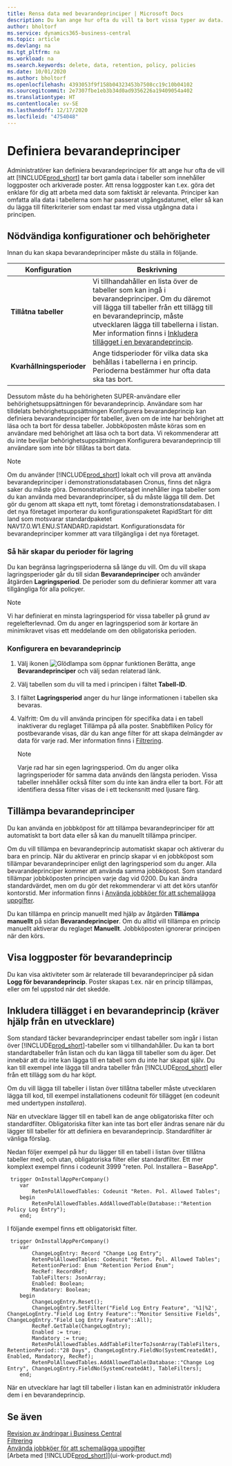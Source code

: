 ```yaml
---
title: Rensa data med bevarandeprinciper | Microsoft Docs
description: Du kan ange hur ofta du vill ta bort vissa typer av data.
author: bholtorf
ms.service: dynamics365-business-central
ms.topic: article
ms.devlang: na
ms.tgt_pltfrm: na
ms.workload: na
ms.search.keywords: delete, data, retention, policy, policies
ms.date: 10/01/2020
ms.author: bholtorf
ms.openlocfilehash: 4393053f9f158b04323453b7508cc19c10b04102
ms.sourcegitcommit: 2e7307fbe1eb3b34d0ad9356226a19409054a402
ms.translationtype: HT
ms.contentlocale: sv-SE
ms.lasthandoff: 12/17/2020
ms.locfileid: "4754048"
---
```

# <a name="define-retention-policies"></a>Definiera bevarandeprinciper
Administratörer kan definiera bevarandeprinciper för att ange hur ofta de vill att [!INCLUDE[prod_short](includes/prod_short.md)] tar bort gamla data i tabeller som innehåller loggposter och arkiverade poster. Att rensa loggposter kan t.ex. göra det enklare för dig att arbeta med data som faktiskt är relevanta. Principer kan omfatta alla data i tabellerna som har passerat utgångsdatumet, eller så kan du lägga till filterkriterier som endast tar med vissa utgångna data i principen. 

## <a name="required-setups-and-permissions"></a>Nödvändiga konfigurationer och behörigheter
Innan du kan skapa bevarandeprinciper måste du ställa in följande.

|Konfiguration  |Beskrivning  |
|---------|---------|
|**Tillåtna tabeller**     |Vi tillhandahåller en lista över de tabeller som kan ingå i bevarandeprinciper. Om du däremot vill lägga till tabeller från ett tillägg till en bevarandeprincip, måste utvecklaren lägga till tabellerna i listan. Mer information finns i [Inkludera tillägget i en bevarandeprincip](admin-data-retention-policies.md#including-your-extension-in-a-retention-policy-requires-help-from-a-developer).          |
|**Kvarhållningsperioder**     |Ange tidsperioder för vilka data ska behållas i tabellerna i en princip. Perioderna bestämmer hur ofta data ska tas bort.         |

Dessutom måste du ha behörigheten SUPER-användare eller behörighetsuppsättningen för bevarandeprincip. Användare som har tilldelats behörighetsuppsättningen Konfigurera bevarandeprincip kan definiera bevarandeprinciper för tabeller, även om de inte har behörighet att läsa och ta bort för dessa tabeller. Jobbköposten måste köras som en användare med behörighet att läsa och ta bort data. Vi rekommenderar att du inte beviljar behörighetsuppsättningen Konfigurera bevarandeprincip till användare som inte bör tillåtas ta bort data.

> [!NOTE]
> Om du använder [!INCLUDE[prod_short](includes/prod_short.md)] lokalt och vill prova att använda bevarandeprinciper i demonstrationsdatabasen Cronus, finns det några saker du måste göra. Demonstrationsföretaget innehåller inga tabeller som du kan använda med bevarandeprinciper, så du måste lägga till dem. Det gör du genom att skapa ett nytt, tomt företag i demonstrationsdatabasen. I det nya företaget importerar du konfigurationspaketet RapidStart för ditt land som motsvarar standardpaketet NAV17.0.W1.ENU.STANDARD.rapidstart. Konfigurationsdata för bevarandeprinciper kommer att vara tillgängliga i det nya företaget.

### <a name="to-create-retention-periods"></a>Så här skapar du perioder för lagring
Du kan begränsa lagringsperioderna så länge du vill. Om du vill skapa lagringsperioder går du till sidan **Bevarandeprinciper** och använder åtgärden **Lagringsperiod**. De perioder som du definierar kommer att vara tillgängliga för alla policyer.

> [!NOTE]
> Vi har definierat en minsta lagringsperiod för vissa tabeller på grund av regelefterlevnad. Om du anger en lagringsperiod som är kortare än minimikravet visas ett meddelande om den obligatoriska perioden.

### <a name="set-up-a-retention-policy"></a>Konfigurera en bevarandeprincip
1. Välj ikonen ![Glödlampa som öppnar funktionen Berätta](media/ui-search/search_small.png "Berätta för mig vad du vill göra"), ange **Bevarandeprinciper** och välj sedan relaterad länk.
2. Välj tabellen som du vill ta med i principen i fältet **Tabell-ID**.
3. I fältet **Lagringsperiod** anger du hur länge informationen i tabellen ska bevaras.
4. Valfritt: Om du vill använda principen för specifika data i en tabell inaktiverar du reglaget Tillämpa på alla poster. Snabbfliken Policy för postbevarande visas, där du kan ange filter för att skapa delmängder av data för varje rad. Mer information finns i [Filtrering](ui-enter-criteria-filters.md#filtering).

   > [!NOTE]
   > Varje rad har sin egen lagringsperiod. Om du anger olika lagringsperioder för samma data används den längsta perioden. Vissa tabeller innehåller också filter som du inte kan ändra eller ta bort. För att identifiera dessa filter visas de i ett teckensnitt med ljusare färg.

## <a name="applying-retention-policies"></a>Tillämpa bevarandeprinciper
Du kan använda en jobbköpost för att tillämpa bevarandeprinciper för att automatiskt ta bort data eller så kan du manuellt tillämpa principer.

Om du vill tillämpa en bevarandeprincip automatiskt skapar och aktiverar du bara en princip. När du aktiverar en princip skapar vi en jobbköpost som tillämpar bevarandeprinciper enligt den lagringsperiod som du anger. Alla bevarandeprinciper kommer att använda samma jobbköpost. Som standard tillämpar jobbköposten principen varje dag vid 0200. Du kan ändra standardvärdet, men om du gör det rekommenderar vi att det körs utanför kontorstid. Mer information finns i [Använda jobbköer för att schemalägga uppgifter](admin-job-queues-schedule-tasks.md). 

Du kan tillämpa en princip manuellt med hjälp av åtgärden **Tillämpa manuellt** på sidan **Bevarandeprinciper**. Om du alltid vill tillämpa en princip manuellt aktiverar du reglaget **Manuellt**. Jobbköposten ignorerar principen när den körs.

## <a name="viewing-retention-policy-log-entries"></a>Visa loggposter för bevarandeprincip
Du kan visa aktiviteter som är relaterade till bevarandeprinciper på sidan **Logg för bevarandeprincip**. Poster skapas t.ex. när en princip tillämpas, eller om fel uppstod när det skedde. 

## <a name="including-your-extension-in-a-retention-policy-requires-help-from-a-developer"></a>Inkludera tillägget i en bevarandeprincip (kräver hjälp från en utvecklare)
Som standard täcker bevarandeprinciper endast tabeller som ingår i listan över [!INCLUDE[prod_short](includes/prod_short.md)]-tabeller som vi tillhandahåller. Du kan ta bort standardtabeller från listan och du kan lägga till tabeller som du äger. Det innebär att du inte kan lägga till en tabell som du inte har skapat själv. Du kan till exempel inte lägga till andra tabeller från [!INCLUDE[prod_short](includes/prod_short.md)] eller från ett tillägg som du har köpt.

Om du vill lägga till tabeller i listan över tillåtna tabeller måste utvecklaren lägga till kod, till exempel installationens codeunit för tillägget (en codeunit med undertypen *installera*). 

När en utvecklare lägger till en tabell kan de ange obligatoriska filter och standardfilter. Obligatoriska filter kan inte tas bort eller ändras senare när du lägger till tabeller för att definiera en bevarandeprincip. Standardfilter är vänliga förslag.

Nedan följer exempel på hur du lägger till en tabell i listan över tillåtna tabeller med, och utan, obligatoriska filter eller standardfilter. Ett mer komplext exempel finns i codeunit 3999 "reten. Pol. Installera – BaseApp". 

```
 trigger OnInstallAppPerCompany()
    var
        RetenPolAllowedTables: Codeunit "Reten. Pol. Allowed Tables";
    begin
        RetenPolAllowedTables.AddAllowedTable(Database::"Retention Policy Log Entry");
    end;
```

I följande exempel finns ett obligatoriskt filter.

```
 trigger OnInstallAppPerCompany()
    var
        ChangeLogEntry: Record "Change Log Entry";
        RetenPolAllowedTables: Codeunit "Reten. Pol. Allowed Tables";
        RetentionPeriod: Enum "Retention Period Enum";
        RecRef: RecordRef;
        TableFilters: JsonArray;
        Enabled: Boolean;
        Mandatory: Boolean;
    begin
        ChangeLogEntry.Reset();
        ChangeLogEntry.SetFilter("Field Log Entry Feature", '%1|%2', ChangeLogEntry."Field Log Entry Feature"::"Monitor Sensitive Fields", ChangeLogEntry."Field Log Entry Feature"::All);
        RecRef.GetTable(ChangeLogEntry);
        Enabled := true;
        Mandatory := true;
        RetenPolAllowedTables.AddTableFilterToJsonArray(TableFilters, RetentionPeriod::"28 Days", ChangeLogEntry.FieldNo(SystemCreatedAt), Enabled, Mandatory, RecRef);
        RetenPolAllowedTables.AddAllowedTable(Database::"Change Log Entry", ChangeLogEntry.FieldNo(SystemCreatedAt), TableFilters);
    end;
```
När en utvecklare har lagt till tabeller i listan kan en administratör inkludera dem i en bevarandeprincip. 

## <a name="see-also"></a>Se även
[Revision av ändringar i Business Central](across-log-changes.md)  
[Filtrering](ui-enter-criteria-filters.md#filtering)  
[Använda jobbköer för att schemalägga uppgifter](admin-job-queues-schedule-tasks.md)  
[Arbeta med [!INCLUDE[prod_short](includes/prod_short.md)]](ui-work-product.md)  